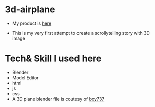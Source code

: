 # 3d-airplane
- My product is [here](https://naokatoh.github.io/3d-airplane/)


- This is my very first attempt to create a scrollytelling story with 3D image


# Tech& Skill I used here
- Blender
- Model Editor
- html
- js
- css
- A 3D plane blender file is coutesy of [boy737](https://www.cgtrader.com/free-3d-models/aircraft/commercial-aircraft/american-airlines-boeing-737-823)
